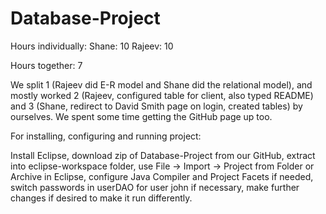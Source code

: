 # Database-Project

Hours individually:
Shane: 10
Rajeev: 10

Hours together:
7

We split 1 (Rajeev did E-R model and Shane did the relational model), and mostly worked 2 (Rajeev, configured table for client, also typed README) and 3 (Shane, redirect to David Smith page on login, created tables) by ourselves. We spent some time getting the GitHub page up too.

For installing, configuring and running project:

Install Eclipse, download zip of Database-Project from our GitHub, extract into eclipse-workspace folder, use File -> Import   -> Project from Folder or Archive in Eclipse, configure Java Compiler and Project Facets if needed, switch passwords in userDAO for user john if necessary, make further changes if desired to make it run differently.
